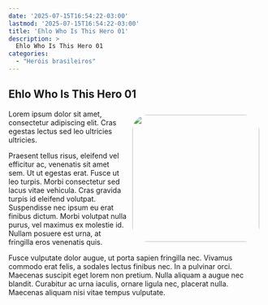 ```yaml
---
date: '2025-07-15T16:54:22-03:00'
lastmod: '2025-07-15T16:54:22-03:00'
title: 'Ehlo Who Is This Hero 01'
description: >
  Ehlo Who Is This Hero 01
categories:
  - "Heróis brasileiros"
---
```


## Ehlo Who Is This Hero 01


<img src="/images/memorial-jk.jpg" height="250" style="float: right; border:5; border-radius: 15%; padding: 10px;" />

Lorem ipsum dolor sit amet, consectetur adipiscing elit. Cras egestas lectus sed leo ultricies ultricies. 

Praesent tellus risus, eleifend vel efficitur ac, venenatis sit amet sem. Ut ut egestas erat. Fusce ut leo turpis. 
Morbi consectetur sed lacus vitae vehicula. Cras gravida turpis id eleifend volutpat.
Suspendisse nec ipsum eu erat finibus dictum. Morbi volutpat nulla purus, vel maximus ex molestie id.
Nullam posuere est urna, at fringilla eros venenatis quis.

Fusce vulputate dolor augue, ut porta sapien fringilla nec. Vivamus commodo erat felis, a sodales lectus finibus nec. In a pulvinar orci. Maecenas suscipit eget lorem non pretium. Nulla aliquam a augue nec blandit. Curabitur ac urna iaculis, ornare ligula nec, placerat nulla. Maecenas aliquam nisi vitae tempus vulputate.

